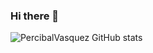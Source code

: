 ### Hi there 👋

<!--
**PercibalVasquez/PercibalVasquez** is a ✨ _special_ ✨ repository because its `README.md` (this file) appears on your GitHub profile.

Here are some ideas to get you started:

- 🔭 I’m currently working on ...
- 🌱 I’m currently learning ...
- 👯 I’m looking to collaborate on ...
- 🤔 I’m looking for help with ...
- 💬 Ask me about ...
- 📫 How to reach me: ...
- 😄 Pronouns: ...
- ⚡ Fun fact: ...
-->

![PercibalVasquez GitHub stats](https://github-readme-stats.vercel.app/api?username=PercibalVasquez&hide=contribs,prs)
